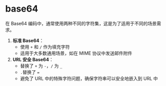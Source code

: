 # base64

在 Base64 编码中，通常使用两种不同的字符集，这是为了适用于不同的场景需求。

1. **标准 Base64**：
   - 使用 `+` 和 `/` 作为填充字符
   - 适用于大多数通用场景，如在 MIME 协议中发送邮件附件
2. **URL 安全 Base64**：
   - 替换了 `+` 为 `-`，`/` 为 `_`
   - ```.```替换了 ```=```
   - 避免了 URL 中的特殊字符问题，确保字符串可以安全地嵌入到 URL 中

